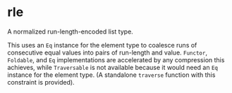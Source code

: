 # rle

A normalized run-length-encoded list type.

This uses an `Eq` instance for the element type to coalesce runs of consecutive
equal values into pairs of run-length and value.  `Functor`, `Foldable`, and
`Eq` implementations are accelerated by any compression this achieves, while
`Traversable` is not available because it would need an `Eq` instance for the
element type.  (A standalone `traverse` function with this constraint is
provided).
